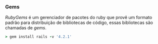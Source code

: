### Gems

*RubyGems* é um gerenciador de pacotes do ruby que provê um formato padrão para distribuição de bibliotecas de código, essas bibliotecas são chamadas de *gems*.

```ruby
> gem install rails -v '4.2.1'
```
